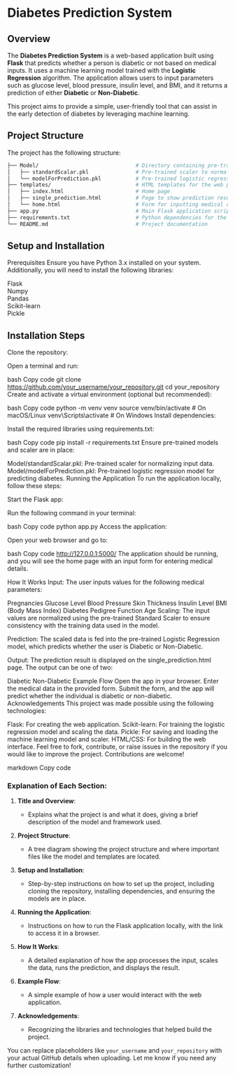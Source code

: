 # Diabetes Prediction System

## Overview
The **Diabetes Prediction System** is a web-based application built using **Flask** that predicts whether a person is diabetic or not based on medical inputs. It uses a machine learning model trained with the **Logistic Regression** algorithm. The application allows users to input parameters such as glucose level, blood pressure, insulin level, and BMI, and it returns a prediction of either **Diabetic** or **Non-Diabetic**.

This project aims to provide a simple, user-friendly tool that can assist in the early detection of diabetes by leveraging machine learning.

## Project Structure
The project has the following structure:

```bash
├── Model/                               # Directory containing pre-trained model and scaler
│   ├── standardScalar.pkl               # Pre-trained scaler to normalize input data
│   └── modelForPrediction.pkl           # Pre-trained logistic regression model
├── templates/                           # HTML templates for the web pages
│   ├── index.html                       # Home page
│   ├── single_prediction.html           # Page to show prediction results
│   └── home.html                        # Form for inputting medical data
├── app.py                               # Main Flask application script
├── requirements.txt                     # Python dependencies for the project
└── README.md                            # Project documentation
```
## Setup and Installation
Prerequisites
Ensure you have Python 3.x installed on your system. Additionally, you will need to install the following libraries:

Flask<br>
Numpy<br>
Pandas<br>
Scikit-learn<br>
Pickle

## Installation Steps
Clone the repository:

Open a terminal and run:

bash
Copy code
git clone https://github.com/your_username/your_repository.git
cd your_repository
Create and activate a virtual environment (optional but recommended):

bash
Copy code
python -m venv venv
source venv/bin/activate         # On macOS/Linux
venv\Scripts\activate            # On Windows
Install dependencies:

Install the required libraries using requirements.txt:

bash
Copy code
pip install -r requirements.txt
Ensure pre-trained models and scaler are in place:

Model/standardScalar.pkl: Pre-trained scaler for normalizing input data.
Model/modelForPrediction.pkl: Pre-trained logistic regression model for predicting diabetes.
Running the Application
To run the application locally, follow these steps:

Start the Flask app:

Run the following command in your terminal:

bash
Copy code
python app.py
Access the application:

Open your web browser and go to:

bash
Copy code
http://127.0.0.1:5000/
The application should be running, and you will see the home page with an input form for entering medical details.

How It Works
Input:
The user inputs values for the following medical parameters:

Pregnancies
Glucose Level
Blood Pressure
Skin Thickness
Insulin Level
BMI (Body Mass Index)
Diabetes Pedigree Function
Age
Scaling:
The input values are normalized using the pre-trained Standard Scaler to ensure consistency with the training data used in the model.

Prediction:
The scaled data is fed into the pre-trained Logistic Regression model, which predicts whether the user is Diabetic or Non-Diabetic.

Output:
The prediction result is displayed on the single_prediction.html page. The output can be one of two:

Diabetic
Non-Diabetic
Example Flow
Open the app in your browser.
Enter the medical data in the provided form.
Submit the form, and the app will predict whether the individual is diabetic or non-diabetic.
Acknowledgements
This project was made possible using the following technologies:

Flask: For creating the web application.
Scikit-learn: For training the logistic regression model and scaling the data.
Pickle: For saving and loading the machine learning model and scaler.
HTML/CSS: For building the web interface.
Feel free to fork, contribute, or raise issues in the repository if you would like to improve the project. Contributions are welcome!

markdown
Copy code

### Explanation of Each Section:

1. **Title and Overview**:
   - Explains what the project is and what it does, giving a brief description of the model and framework used.

2. **Project Structure**:
   - A tree diagram showing the project structure and where important files like the model and templates are located.

3. **Setup and Installation**:
   - Step-by-step instructions on how to set up the project, including cloning the repository, installing dependencies, and ensuring the models are in place.

4. **Running the Application**:
   - Instructions on how to run the Flask application locally, with the link to access it in a browser.

5. **How It Works**:
   - A detailed explanation of how the app processes the input, scales the data, runs the prediction, and displays the result.

6. **Example Flow**:
   - A simple example of how a user would interact with the web application.

7. **Acknowledgements**:
   - Recognizing the libraries and technologies that helped build the project.

You can replace placeholders like `your_username` and `your_repository` with your actual GitHub details when uploading. Let me know if you need any further customization!









